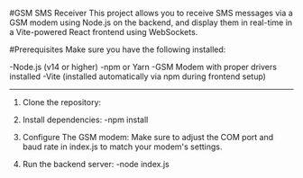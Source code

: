 #GSM SMS Receiver
This project allows you to receive SMS messages via a GSM modem using Node.js on the backend, and display them in real-time in a Vite-powered React frontend using WebSockets.

#Prerequisites
Make sure you have the following installed:

-Node.js (v14 or higher)
-npm or Yarn
-GSM Modem with proper drivers installed
-Vite (installed automatically via npm during frontend setup)

---------------------------------------------------------------------

1. Clone the repository:
2. Install dependencies:
-npm install

3. Configure The GSM modem:
Make sure to adjust the COM port and baud rate in index.js to match your modem's settings.

5. Run the backend server:
-node index.js
